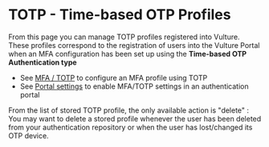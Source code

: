 # TOTP - Time-based OTP Profiles

From this page you can manage TOTP profiles registered into Vulture. These profiles correspond to the registration of users into the Vulture Portal when an MFA configuration has been set up using the **Time-based OTP Authentication type**

- See [MFA / TOTP](mfa.md) to configure an MFA profile using TOTP
- See [Portal settings](../portal/portal.md/#otp) to enable MFA/TOTP settings in an authentication portal

From the list of stored TOTP profile, the only available action is "delete" : You may want to delete a stored profile whenever the user has been deleted from your authentication repository or when the user has lost/changed its OTP device.